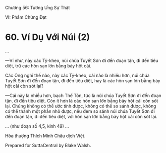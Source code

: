  

Chương 56: Tương Ưng Sự Thật

VI: Phẩm Chứng Ðạt

# 60\. Ví Dụ Với Núi (2)

…

—Ví như, này các Tỷ-kheo, núi chúa Tuyết Sơn đi đến đoạn tận, đi đến tiêu diệt, trừ các hòn sạn lớn bằng bảy hột cải.

Các Ông nghĩ thế nào, này các Tỷ-kheo, cái nào là nhiều hơn, núi chúa Tuyết Sơn đi đến đoạn tận, đi đến tiêu diệt, hay là các hòn sạn lớn bằng bảy hột cải còn sót lại?

—Cái này là nhiều hơn, bạch Thế Tôn, tức là núi chúa Tuyết Sơn đi đến đoạn tận, đi đến tiêu diệt. Còn ít hơn là các hòn sạn lớn bằng bảy hột cải còn sót lại. Chúng không có thể ước tính được, không có thể so sánh được, không có thể thành một phần nhỏ được, nếu đem so sánh núi chúa Tuyết Sơn đi đến đoạn tận, đi đến tiêu diệt, với hòn sạn lớn bằng bảy hột cải còn sót lại.

… (như đoạn số 4,5, kinh 49) …

Hòa thượng Thích Minh Châu dịch Việt.

Prepared for SuttaCentral by Blake Walsh.